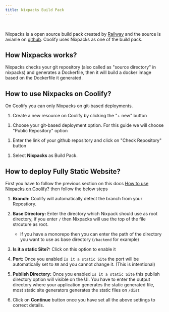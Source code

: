 ```yaml
---
title: Nixpacks Build Pack
---
```


<ZoomableImage src="/docs/images/builds/packs/nixpacks/nixpacks-banner.webp" />

<br />

Nixpacks is a open source build pack created by [Railway](railway.com) and the source is avianle on [github](). Coolify uses Nixpacks as one of the build pack.


## How Nixpacks works?
Nixpacks checks your git repository (also called as "source directory" in nixpacks) and generates a Dockerfile, then it will build a docker image based on the Dockerfile it generated.


## How to use Nixpacks on Coolify?
On Coolify you can only Nixpacks on git-based deployments.

1. Create a new resource on Coolify by clicking the "+ new" button
<ZoomableImage src="/docs/images/builds/packs/nixpacks/nixpacks.1" />

1. Choose your git-based deployment option. For this guide we will choose "Public Repository" option
<ZoomableImage src="/docs/images/builds/packs/nixpacks/nixpacks.2" />

1. Enter the link of your github repository and click on "Check Repository" button
<ZoomableImage src="/docs/images/builds/packs/nixpacks/nixpacks.3" />

1. Select **Nixpacks** as Build Pack.
<ZoomableImage src="/docs/images/builds/packs/nixpacks/nixpacks.4" />


## How to deploy Fully Static Website?
First you have to follow the previous section on this docs [How to use Nixpacks on Coolify?]() then follow the below steps
<ZoomableImage src="/docs/images/builds/packs/nixpacks/nixpacks.webp" />

1. **Branch:** Coolify will automatically detect the branch from your Repostiory.

2. **Base Directory:** Enter the directory which Nixpack should use as root directory, if you enter `/` then Nixpacks will use the top of the file strcuture as root. 
    - If you have a monorepo then you can enter the path of the directory you want to use as base directory (`/backend` for example)

3. **Is it a static Site?:** Click on this option to enable it

4. **Port:** Once you enabled `Is it a static Site` the port will be automatically set to `80` and you cannot change it. (This is intentional)

5. **Publish Directory:** Once you enabled `Is it a static Site` this publish directory option will visible on the UI. You have to enter the output directory where your application generates the static generated file, most static site generators generates the static files on `/dist`

6. Click on **Continue** button once you have set all the above settings to correct details.







<!-- ## How to deploy Non-Static Applications/Website?
First you have to follow the previous section on this docs [How to use Nixpacks on Coolify?]() then follow the below steps
<ZoomableImage src="/docs/images/builds/packs/nixpacks/nixpacks.webp" />

1. **Branch:** Coolify will automatically detect the branch from your Repostiory.
2. **Base Directory:** Enter the directory which Nixpack should use as root directory, if you enter `/` then Nixpacks will use the top of the file strcuture as root. 
    - If you have a monorepo then you can enter the path of the directory you want to use as base directory (`/backend` for example)
3. **Port:** Enter the port where you application listens for incoming requests
4. **Is it a static Site?:** Leave this as un-checked since we are not deploying a fully static website. -->
